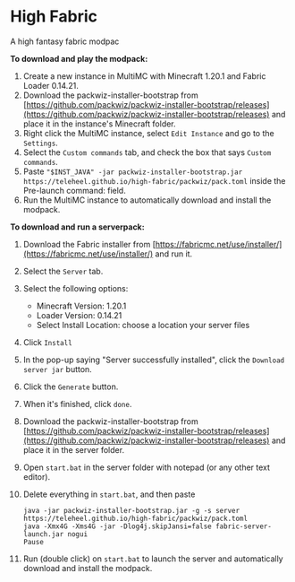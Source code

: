 # High Fabric

A high fantasy fabric modpac

**To download and play the modpack:**

1. Create a new instance in MultiMC with Minecraft 1.20.1 and Fabric Loader 0.14.21.
2. Download the packwiz-installer-bootstrap from [https://github.com/packwiz/packwiz-installer-bootstrap/releases](https://github.com/packwiz/packwiz-installer-bootstrap/releases) and place it in the instance's Minecraft folder.
3. Right click the MultiMC instance, select `Edit Instance` and go to the `Settings`.
4. Select the `Custom commands` tab, and check the box that says `Custom commands`.
5. Paste `"$INST_JAVA" -jar packwiz-installer-bootstrap.jar https://teleheel.github.io/high-fabric/packwiz/pack.toml` inside the Pre-launch command: field.
6. Run the MultiMC instance to automatically download and install the modpack.

**To download and run a serverpack:**

1. Download the Fabric installer from [https://fabricmc.net/use/installer/](https://fabricmc.net/use/installer/) and run it.
2. Select the `Server` tab.
3. Select the following options:
    - Minecraft Version: 1.20.1
    - Loader Version: 0.14.21
    - Select Install Location: choose a location your server files

4. Click `Install`
5. In the pop-up saying "Server successfully installed", click the `Download server jar` button.
6. Click the `Generate` button.
7. When it's finished, click `done`.
8. Download the packwiz-installer-bootstrap from [https://github.com/packwiz/packwiz-installer-bootstrap/releases](https://github.com/packwiz/packwiz-installer-bootstrap/releases) and place it in the server folder.
9. Open `start.bat` in the server folder with notepad (or any other text editor).
10. Delete everything in `start.bat`, and then paste

        java -jar packwiz-installer-bootstrap.jar -g -s server https://teleheel.github.io/high-fabric/packwiz/pack.toml
        java -Xmx4G -Xms4G -jar -Dlog4j.skipJansi=false fabric-server-launch.jar nogui
        Pause

11. Run (double click) on `start.bat` to launch the server and automatically download and install the modpack.
